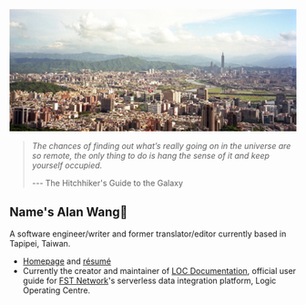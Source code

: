 
![profile](profile.jpg)

> *The chances of finding out what’s really going on in the universe are so remote, the only thing to do is hang the sense of it and keep yourself occupied.*
> 
> --- The Hitchhiker's Guide to the Galaxy

## Name's Alan Wang👋

A software engineer/writer and former translator/editor currently based in Tapipei, Taiwan.

* [Homepage](https://alankrantas.github.io/) and [résumé](https://www.cakeresume.com/krantas)
* Currently the creator and maintainer of [LOC Documentation](https://documentation.loc.fst.network/), official user guide for [FST Network](https://www.fst.network/)'s serverless data integration platform, Logic Operating Centre.
